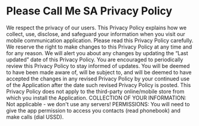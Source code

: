 # Please Call Me SA Privacy Policy
We respect the privacy of our users. This Privacy Policy explains how we
collect, use, disclose, and safeguard your information when you visit our mobile communication
application. Please read this Privacy Policy carefully. 
We reserve the right to make changes to this Privacy Policy at any time and for any reason. We
will alert you about any changes by updating the “Last updated” date of this Privacy Policy. You
are encouraged to periodically review this Privacy Policy to stay informed of updates. You will
be deemed to have been made aware of, will be subject to, and will be deemed to have
accepted the changes in any revised Privacy Policy by your continued use of the Application
after the date such revised Privacy Policy is posted.
This Privacy Policy does not apply to the third-party online/mobile store from which you install
the Application.
COLLECTION OF YOUR INFORMATION: Not applicable - we don't use any servers!
PERMISSIONS: You will need to give the app permission to access you contacts (read phonebook)
and make calls (dial USSD).

